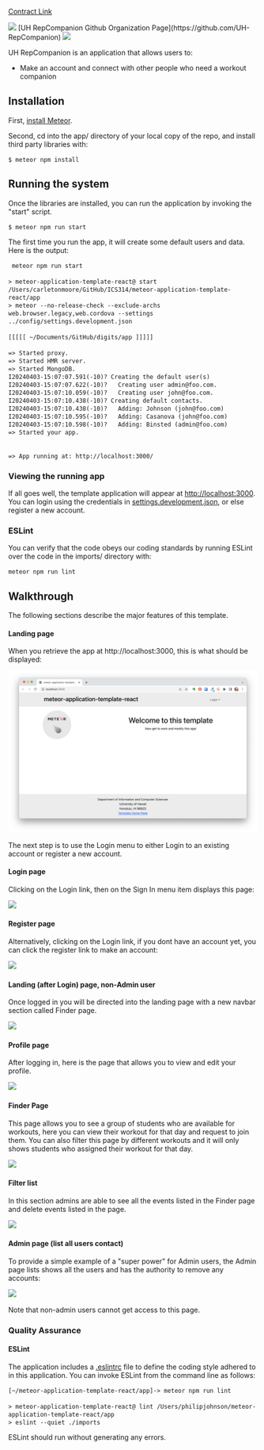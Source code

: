 [Contract Link](https://docs.google.com/document/d/1tp4QYSD7dfjYHTd03d5IHFc6_XyA9PcVLbLC0lbu9PU/edit)

<img src="doc/uh-repcompanion-logo.png">
[UH RepCompanion Github Organization Page](https://github.com/UH-RepCompanion)

<img src="images/uh-repcompanion.png">

UH RepCompanion is an application that allows users to:

* Make an account and connect with other people who need a workout companion


## Installation

First, [install Meteor](https://www.meteor.com/install).

Second, cd into the app/ directory of your local copy of the repo, and install third party libraries with:

```
$ meteor npm install
```

## Running the system

Once the libraries are installed, you can run the application by invoking the "start" script.

```
$ meteor npm run start
```

The first time you run the app, it will create some default users and data. Here is the output:

```
 meteor npm run start 

> meteor-application-template-react@ start /Users/carletonmoore/GitHub/ICS314/meteor-application-template-react/app
> meteor --no-release-check --exclude-archs web.browser.legacy,web.cordova --settings ../config/settings.development.json

[[[[[ ~/Documents/GitHub/digits/app ]]]]]  

=> Started proxy.                             
=> Started HMR server.                        
=> Started MongoDB.                           
I20240403-15:07:07.591(-10)? Creating the default user(s)
I20240403-15:07:07.622(-10)?   Creating user admin@foo.com.
I20240403-15:07:10.059(-10)?   Creating user john@foo.com.
I20240403-15:07:10.438(-10)? Creating default contacts.
I20240403-15:07:10.438(-10)?   Adding: Johnson (john@foo.com)
I20240403-15:07:10.595(-10)?   Adding: Casanova (john@foo.com)
I20240403-15:07:10.598(-10)?   Adding: Binsted (admin@foo.com)
=> Started your app.


=> App running at: http://localhost:3000/
```

### Viewing the running app

If all goes well, the template application will appear at [http://localhost:3000](http://localhost:3000).  You can login using the credentials in [settings.development.json](https://github.com/blakewatanabe/digits/blob/main/config/settings.development.json), or else register a new account.

### ESLint

You can verify that the code obeys our coding standards by running ESLint over the code in the imports/ directory with:

```
meteor npm run lint
```

## Walkthrough

The following sections describe the major features of this template.

#### Landing page

When you retrieve the app at http://localhost:3000, this is what should be displayed:

<img src="doc/landing-page.png">

The next step is to use the Login menu to either Login to an existing account or register a new account.

#### Login page

Clicking on the Login link, then on the Sign In menu item displays this page:

<img src="doc/login-page.png">

#### Register page

Alternatively, clicking on the Login link, if you dont have an account yet, you can click the register link to make an account:

<img src="doc/register.png">


#### Landing (after Login) page, non-Admin user

Once logged in you will be directed into the landing page with a new navbar section called Finder page.

<img src="doc/signedin-landing-page.png">

#### Profile page

After logging in, here is the page that allows you to view and edit your profile.

<img src="doc/profile-page.png">

#### Finder Page

This page allows you to see a group of students who are available for workouts, here you can view their workout for that day and request to join them. You can also filter this page by different workouts and it will only shows students who assigned their workout for that day.

<img src="doc/finder-page.png">

#### Filter list

In this section admins are able to see all the events listed in the Finder page and delete events listed in the page.

<img src="doc/filter-list.png">

#### Admin page (list all users contact)

To provide a simple example of a "super power" for Admin users, the Admin page lists shows all the users and has the authority to remove any accounts:

<img src="doc/admin-finder-page.png">

Note that non-admin users cannot get access to this page.

### Quality Assurance

#### ESLint

The application includes a [.eslintrc](https://github.com/ics-software-engineering/meteor-application-template-react/blob/main/app/.eslintrc) file to define the coding style adhered to in this application. You can invoke ESLint from the command line as follows:

```
[~/meteor-application-template-react/app]-> meteor npm run lint

> meteor-application-template-react@ lint /Users/philipjohnson/meteor-application-template-react/app
> eslint --quiet ./imports
```

ESLint should run without generating any errors.
